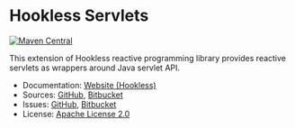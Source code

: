 # Hookless Servlets #

[![Maven Central](https://img.shields.io/maven-central/v/com.machinezoo.hookless/hookless-servlets)](https://search.maven.org/artifact/com.machinezoo.hookless/hookless-servlets)

This extension of Hookless reactive programming library provides reactive servlets as wrappers around Java servlet API.

* Documentation: [Website (Hookless)](https://hookless.machinezoo.com/)
* Sources: [GitHub](https://github.com/robertvazan/hookless-servlets), [Bitbucket](https://bitbucket.org/robertvazan/hookless-servlets)
* Issues: [GitHub](https://github.com/robertvazan/hookless-servlets/issues), [Bitbucket](https://bitbucket.org/robertvazan/hookless-servlets/issues)
* License: [Apache License 2.0](LICENSE)


